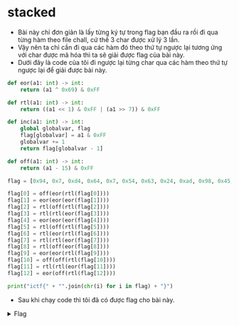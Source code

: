 # stacked

- Bài này chỉ đơn giản là lấy từng ký tự trong flag bạn đầu ra rồi đi qua từng hàm theo file chall, cứ thế 3 char được xử lý 3 lần.
- Vậy nên ta chỉ cần đi qua các hàm đó theo thứ tự ngược lại tương ứng với char được mã hóa thì ta sẽ giải được flag của bài này.
- Dưới đây là code của tôi đi ngược lại từng char qua các hàm theo thứ tự ngược lại để giải được bài này.

``` python
def eor(a1: int) -> int:
    return (a1 ^ 0x69) & 0xFF

def rtl(a1: int) -> int:
    return ((a1 << 1) & 0xFF | (a1 >> 7)) & 0xFF

def inc(a1: int) -> int:
    global globalvar, flag
    flag[globalvar] = a1 & 0xFF
    globalvar += 1
    return flag[globalvar - 1]

def off(a1: int) -> int:
    return (a1 - 15) & 0xFF

flag = [0x94, 0x7, 0xd4, 0x64, 0x7, 0x54, 0x63, 0x24, 0xad, 0x98, 0x45, 0x72, 0x35]

flag[0] = off(eor(rtl(flag[0])))
flag[1] = eor(eor(eor(flag[1])))
flag[2] = rtl(off(rtl(flag[2])))
flag[3] = rtl(rtl(eor(flag[3])))
flag[4] = eor(eor(eor(flag[4])))
flag[5] = rtl(off(rtl(flag[5])))
flag[6] = rtl(eor(rtl(flag[6])))
flag[7] = rtl(rtl(eor(flag[7])))
flag[8] = rtl(off(eor(flag[8])))
flag[9] = eor(eor(rtl(flag[9])))
flag[10] = off(off(rtl(flag[10])))
flag[11] = rtl(rtl(eor(flag[11])))
flag[12] = eor(off(rtl(flag[12])))

print("ictf{" + "".join(chr(i) for i in flag) + "}")
```
- Sau khi chạy code thì tôi đã có được flag cho bài này.

<details>
<summary style="cursor: pointer">Flag</summary>

```
ictf{1n54n3_5k1ll2}
```
</details>